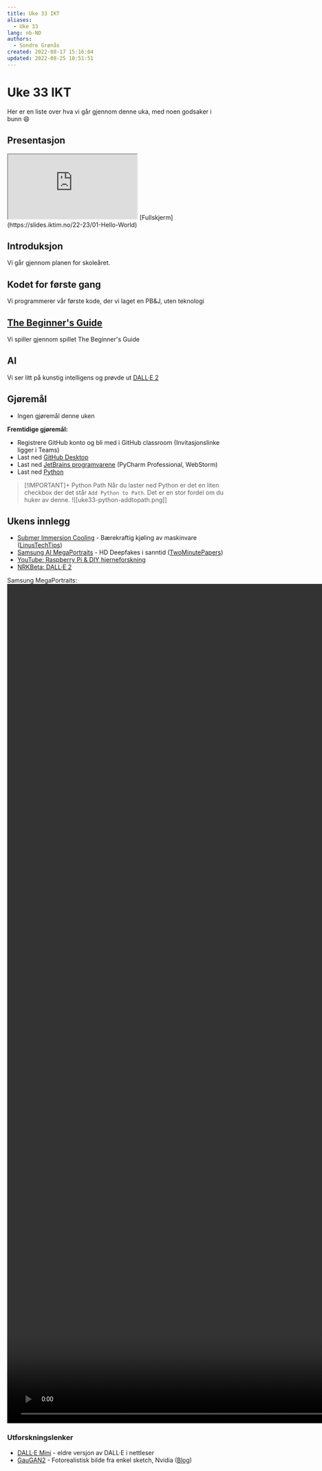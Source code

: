 ```yaml
---
title: Uke 33 IKT
aliases: 
  - Uke 33
lang: nb-NO
authors:
  - Sondre Grønås
created: 2022-08-17 15:16:04
updated: 2022-08-25 10:51:51
---
```

# Uke 33 IKT
Her er en liste over hva vi går gjennom denne uka, med noen godsaker i bunn 😄

## Presentasjon
<iframe class="slide" src="https://slides.iktim.no/22-23/01-Hello-World"></iframe>
[Fullskjerm](https://slides.iktim.no/22-23/01-Hello-World)

## Introduksjon
Vi går gjennom planen for skoleåret.

## Kodet for første gang
Vi programmerer vår første kode, der vi laget en PB&J, uten teknologi

## [The Beginner's Guide](https://store.steampowered.com/app/303210/The_Beginners_Guide/)
Vi spiller gjennom spillet The Beginner's Guide

## AI
Vi ser litt på kunstig intelligens og prøvde ut [DALL·E 2](https://openai.com/dall-e-2/)

## Gjøremål
- Ingen gjøremål denne uken

**Fremtidige gjøremål:**
- Registrere GitHub konto og bli med i GitHub classroom (Invitasjonslinke ligger i Teams)
- Last ned [GitHub Desktop](https://desktop.github.com/)
- Last ned [JetBrains programvarene](https://www.jetbrains.com/products/) (PyCharm Professional, WebStorm)
- Last ned [Python](https://www.python.org/downloads/)

> [!IMPORTANT]+ Python Path
> Når du laster ned Python er det en liten checkbox der det står `Add Python to Path`. 
> Det er en stor fordel om du huker av denne.
> ![[uke33-python-addtopath.png]]

## Ukens innlegg
- [Submer Immersion Cooling](https://submer.com/blog/submer-the-brand-the-values-and-the-vision/) - Bærekraftig kjøling av maskinvare ([LinusTechTips](https://www.youtube.com/watch?v=2Q0bLo5nSsU))
- [Samsung AI MegaPortraits](https://samsunglabs.github.io/MegaPortraits/) - HD Deepfakes i sanntid ([TwoMinutePapers](https://www.youtube.com/watch?v=JkUF40kPV4M))
- [YouTube: Raspberry Pi & DIY hjerneforskning](https://www.youtube.com/watch?v=6sPE8N9aRQQ)
- [NRKBeta: DALL·E 2](https://nrkbeta.no/2022/06/18/maskinenes-kreative-revolusjon/)

Samsung MegaPortraits:
<video poster="" id="blocks" autoplay="" controls="" muted="" loop="" height="50%"><source src="https://samsunglabs.github.io/MegaPortraits/static/videos/results/nikita_2drivers_1024_compressed.mp4" type="video/mp4"></video>

### Utforskningslenker
- [DALL·E Mini](https://huggingface.co/spaces/dalle-mini/dalle-mini) - eldre versjon av DALL·E i nettleser
- [GauGAN2](http://gaugan.org/gaugan2/) - Fotorealistisk bilde fra enkel sketch, Nvidia ([Blog](https://www.nvidia.com/en-us/research/ai-demos/))
